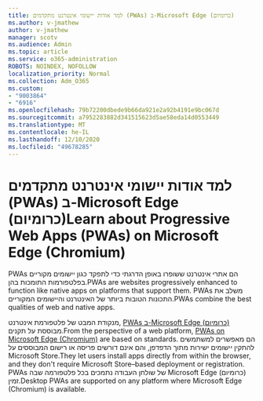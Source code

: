 ```yaml
---
title: למד אודות יישומי אינטרנט מתקדמים (PWAs) ב-Microsoft Edge (כרומיום)
ms.author: v-jmathew
author: v-jmathew
manager: scotv
ms.audience: Admin
ms.topic: article
ms.service: o365-administration
ROBOTS: NOINDEX, NOFOLLOW
localization_priority: Normal
ms.collection: Adm_O365
ms.custom:
- "9003864"
- "6916"
ms.openlocfilehash: 79b72200dbede9b66da921e2a92b4191e9bc067d
ms.sourcegitcommit: a7952283882d341515623d5ae58eda14d0553449
ms.translationtype: MT
ms.contentlocale: he-IL
ms.lasthandoff: 12/10/2020
ms.locfileid: "49678285"
---
```

# <a name="learn-about-progressive-web-apps-pwas-on-microsoft-edge-chromium"></a><span data-ttu-id="c9744-102">למד אודות יישומי אינטרנט מתקדמים (PWAs) ב-Microsoft Edge (כרומיום)</span><span class="sxs-lookup"><span data-stu-id="c9744-102">Learn about Progressive Web Apps (PWAs) on Microsoft Edge (Chromium)</span></span>

<span data-ttu-id="c9744-103">PWAs הם אתרי אינטרנט ששופרו באופן הדרגתי כדי לתפקד כגון יישומים מקוריים בפלטפורמות התומכות בהן.</span><span class="sxs-lookup"><span data-stu-id="c9744-103">PWAs are websites progressively enhanced to function like native apps on platforms that support them.</span></span> <span data-ttu-id="c9744-104">PWAs משלב את התכונות הטובות ביותר של האינטרנט והיישומים המקוריים.</span><span class="sxs-lookup"><span data-stu-id="c9744-104">PWAs combine the best qualities of web and native apps.</span></span>

<span data-ttu-id="c9744-105">מנקודת המבט של פלטפורמת אינטרנט, [PWAs ב-Microsoft Edge (כרומיום)](https://go.microsoft.com/fwlink/?linkid=2135193) מבוססת על תקנים.</span><span class="sxs-lookup"><span data-stu-id="c9744-105">From the perspective of a web platform, [PWAs on Microsoft Edge (Chromium)](https://go.microsoft.com/fwlink/?linkid=2135193) are based on standards.</span></span> <span data-ttu-id="c9744-106">הם מאפשרים למשתמשים להתקין יישומים ישירות מתוך הדפדפן, והם אינם דורשים פריסה או רישום המבוססים על Microsoft Store.</span><span class="sxs-lookup"><span data-stu-id="c9744-106">They let users install apps directly from within the browser, and they don't require Microsoft Store–based deployment or registration.</span></span> <span data-ttu-id="c9744-107">PWAs של שולחן העבודה נתמכים בכל פלטפורמה שבה Microsoft Edge (כרומיום) זמין.</span><span class="sxs-lookup"><span data-stu-id="c9744-107">Desktop PWAs are supported on any platform where Microsoft Edge (Chromium) is available.</span></span>
